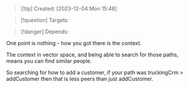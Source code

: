 
>[!tip] Created: [2023-12-04 Mon 15:48]

>[!question] Targets: 

>[!danger] Depends: 

One point is nothing - how you got there is the context.

The context in vector space, and being able to search for those paths, means you can find similar people.

So searching for how to add a customer, if your path was truckingCrm > addCustomer then that is less peers than just addCustomer.